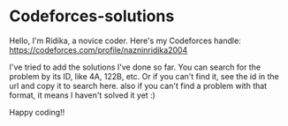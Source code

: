 # Codeforces-solutions

Hello, I'm Ridika, a novice coder. Here's my Codeforces handle: https://codeforces.com/profile/nazninridika2004

I've tried to add the solutions I've done so far. You can search for the problem by its ID, like 4A, 122B, etc.
Or if you can't find it, see the id in the url and copy it to search here.
also if you can't find a problem with that format, it means I haven't solved it yet :) 

Happy coding!!
